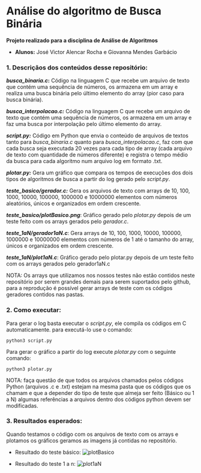 # Análise do algoritmo de Busca Binária
**Projeto realizado para a disciplina de Análise de Algoritmos**

* **Alunos:** José Victor Alencar Rocha e Giovanna Mendes Garbácio

### 1. Descriçãos dos conteúdos desse repositório:

**_busca_binaria.c_:** Código na linguagem C que recebe um arquivo de texto que contém uma sequência de números, os armazena em um array e realiza uma busca binária pelo último elemento do array (pior caso para busca binária).

**_busca_interpolacao.c:_** Código na linguagem C que recebe um arquivo de texto que contém uma sequência de números, os armazena em um array e faz uma busca por interpolação pelo último elemento do array.

**_script.py:_** Código em Python que envia o conteúdo de arquivos de textos tanto para  _busca_binaria.c_ quanto para _busca_interpolacao.c_, faz com que cada busca seja executada 20 vezes para cada tipo de array (cada arquivo de texto com quantidade de números diferente) e registra o tempo médio da busca para cada algoritmo num arquivo log em formato .txt.

**_plotar.py:_** Gera um gráfico que compara os tempos de execuções dos dois tipos de algoritmos de busca a partir do log gerado pelo _script.py_.

**_teste_basico/gerador.c:_** Gera os arquivos de texto com arrays de 10, 100, 1000, 10000, 100000, 1000000 e 10000000 elementos com números aleatórios, únicos e organizados em ordem crescente.

**_teste_basico/plotBasico.png_**: Gráfico gerado pelo _plotar.py_ depois de um teste feito com os arrays gerados pelo _gerador.c_.

**_teste_1aN/gerador1aN.c_**: Gera arrays de 10, 100, 1000, 10000, 100000, 1000000 e 10000000 elementos com números de 1 até o tamanho do array, únicos e organizados em ordem crescente.

**_teste_1aN/plot1aN.c_**: Gráfico gerado pelo plotar.py depois de um teste feito com os arrays gerados pelo gerador1aN.c

NOTA: Os arrays que utilizamos nos nossos testes não estão contidos neste repositório por serem grandes demais para serem suportados pelo github, para a reprodução é possível gerar arrays de teste com os códigos geradores contidos nas pastas.


### 2. Como executar:

Para gerar o log basta executar o _script.py_, ele compila os códigos em C automaticamente. para executá-lo use o comando: 
```
python3 script.py
```

Para gerar o gráfico a partir do log execute _plotar.py_ com o seguinte comando: 
```
python3 plotar.py
```
NOTA: faça questão de que todos os arquivos chamados pelos códigos Python (arquivos .c e .txt) estejam na mesma pasta que os códigos que os chamam e que a depender do tipo de teste que almeja ser feito (Básico ou 1 a N) algumas referências a arquivos dentro dos códigos python devem ser modificadas.


### 3. Resultados esperados: 

Quando testamos o código com os arquivos de texto com os arrays e plotamos os gráficos geramos as imagens já contidas no repositório.

* Resultado do teste básico:
![plotBasico](https://github.com/user-attachments/assets/6c9c011c-cc3d-4e23-b183-a8ee0c080670)


* Resultado do teste 1 a n:
![plot1aN](https://github.com/user-attachments/assets/42554d67-1b64-430c-926b-ce1701e76dde)
